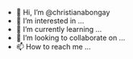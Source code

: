 - 👋 Hi, I’m @christianabongay
- 👀 I’m interested in ...
- 🌱 I’m currently learning ...
- 💞️ I’m looking to collaborate on ...
- 📫 How to reach me ...

<!---
christianabongay/christianabongay is a ✨ special ✨ repository because its `README.md` (this file) appears on your GitHub profile.
You can click the Preview link to take a look at your changes.
--->

